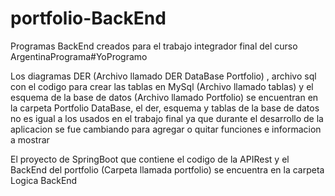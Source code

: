 # portfolio-BackEnd
Programas BackEnd creados para el trabajo integrador final del curso ArgentinaPrograma#YoProgramo

Los diagramas DER (Archivo llamado DER DataBase Portfolio) , archivo sql con el codigo para crear las tablas en MySql (Archivo llamado tablas) y el esquema de la base de datos (Archivo llamado Portfolio) se encuentran en la carpeta Portfolio DataBase, el der, esquema y tablas de la base de datos no es igual a los usados en el trabajo final ya que durante el desarrollo de la aplicacion se fue cambiando para agregar o quitar funciones e informacion a mostrar

El proyecto de SpringBoot que contiene el codigo de la APIRest y el BackEnd del portfolio (Carpeta llamada portfolio) se encuentra en la carpeta Logica BackEnd

